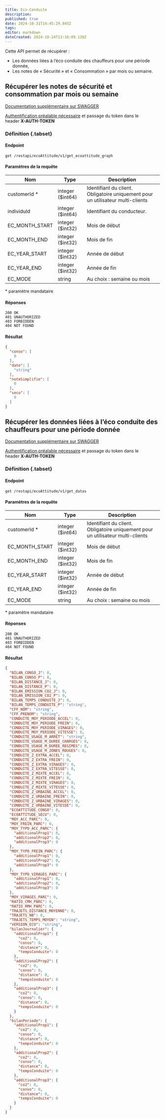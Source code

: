```yaml
---
title: Eco-Conduite
description: 
published: true
date: 2024-10-31T14:45:29.845Z
tags: 
editor: markdown
dateCreated: 2024-10-24T13:16:09.120Z
---
```


Cette API permet de récupérer :

- Les données liées à l’éco conduite des chauffeurs pour une période donnée,
- Les notes de « Sécurité » et « Consommation » par mois ou semaine.

## Récupérer les notes de sécurité et consommation par mois ou semaine

[Documentation supplémentaire sur SWAGGER](https://v3.oceansystem.com/ocean-3.0.0/apidocs/#/monecoattitude/getEchoattitudeGraphUsingGET)

[Authentification préalable nécessaire](./acces.md#authentification-par-requête-post) et passage du token dans le header **X-AUTH-TOKEN**

### Définition {.tabset}

#### Endpoint
```
get /restapi/ecoAttitude/v1/get_ecoattitude_graph
```

#### Paramètres de la requête

| Nom            | Type             | Description                |
| -------------- | ---------------- | -------------------------- |
| customerId *   | integer ($int64) | Identifiant du client. Obligatoire uniquement pour un utilisateur multi-clients |
| individuId     | integer ($int64) | Identifiant du conducteur. |
| EC_MONTH_START | integer ($int32) | Mois de début              |
| EC_MONTH_END   | integer ($int32) | Mois de fin                |
| EC_YEAR_START  | integer ($int32) | Année de début             |
| EC_YEAR_END    | integer ($int32) | Année de fin               |
| EC_MODE        | string           | Au choix : semaine ou mois |

\* paramètre mandataire 

#### Réponses

```application/json;charset=utf-8
200 OK
401 UNAUTHORIZED
403 FORBIDDEN
404 NOT FOUND
```

#### Résultat

```JSON
{
  "conso": [
    0
  ],
  "date": [
    "string"
  ],
  "noteSimplifie": [
    0
  ],
  "secu": [
    0
  ]
}
```

## Récupérer les données liées à l’éco conduite des chauffeurs pour une période donnée

[Documentation supplémentaire sur SWAGGER](https://v3.oceansystem.com/ocean-3.0.0/apidocs/#/monecoattitude/getDatasUsingGET)

[Authentification préalable nécessaire](./acces.md#authentification-par-requête-post) et passage du token dans le header **X-AUTH-TOKEN**

### Définition {.tabset}

#### Endpoint
```
get /restapi/ecoAttitude/v1/get_datas
```

#### Paramètres de la requête

| Nom            | Type             | Description                |
| -------------- | ---------------- | -------------------------- |
| customerId *   | integer ($int64) | Identifiant du client. Obligatoire uniquement pour un utilisateur multi-clients |
| EC_MONTH_START | integer ($int32) | Mois de début              |
| EC_MONTH_END   | integer ($int32) | Mois de fin                |
| EC_YEAR_START  | integer ($int32) | Année de début             |
| EC_YEAR_END    | integer ($int32) | Année de fin               |
| EC_MODE        | string           | Au choix : semaine ou mois |

\* paramètre mandataire 

#### Réponses

```application/json;charset=utf-8
200 OK
401 UNAUTHORIZED
403 FORBIDDEN
404 NOT FOUND
```

#### Résultat

```JSON
{
  "BILAN_CONSO_J": 0,
  "BILAN_CONSO_P": 0,
  "BILAN_DISTANCE_J": 0,
  "BILAN_DISTANCE_P": 0,
  "BILAN_EMISSION_CO2_J": 0,
  "BILAN_EMISSION_CO2_P": 0,
  "BILAN_TEMPS_CONDUITE_J": 0,
  "BILAN_TEMPS_CONDUITE_P": "string",
  "CFF_NOM": "string",
  "CFF_PRENOM": "string",
  "CONDUITE_MOY_PERIODE_ACCEL": 0,
  "CONDUITE_MOY_PERIODE_FREIN": 0,
  "CONDUITE_MOY_PERIODE_VIRAGES": 0,
  "CONDUITE_MOY_PERIODE_VITESSE": 0,
  "CONDUITE_USAGE_M_ARRET": "string",
  "CONDUITE_USAGE_M_DUREE_CHARGES": 0,
  "CONDUITE_USAGE_M_DUREE_REGIMES": 0,
  "CONDUITE_USAGE_M_ZONES_ROUGES": 0,
  "CONDUITE_Z_EXTRA_ACCEL": 0,
  "CONDUITE_Z_EXTRA_FREIN": 0,
  "CONDUITE_Z_EXTRA_VIRAGES": 0,
  "CONDUITE_Z_EXTRA_VITESSE": 0,
  "CONDUITE_Z_MIXTE_ACCEL": 0,
  "CONDUITE_Z_MIXTE_FREIN": 0,
  "CONDUITE_Z_MIXTE_VIRAGES": 0,
  "CONDUITE_Z_MIXTE_VITESSE": 0,
  "CONDUITE_Z_URBAINE_ACCEL": 0,
  "CONDUITE_Z_URBAINE_FREIN": 0,
  "CONDUITE_Z_URBAINE_VIRAGES": 0,
  "CONDUITE_Z_URBAINE_VITESSE": 0,
  "ECOATTITUDE_CONSO": 0,
  "ECOATTITUDE_SECU": 0,
  "MOY_ACC_PARC": 0,
  "MOY_FREIN_PARC": 0,
  "MOY_TYPO_ACC_PARC": {
    "additionalProp1": 0,
    "additionalProp2": 0,
    "additionalProp3": 0
  },
  "MOY_TYPO_FREIN_PARC": {
    "additionalProp1": 0,
    "additionalProp2": 0,
    "additionalProp3": 0
  },
  "MOY_TYPO_VIRAGES_PARC": {
    "additionalProp1": 0,
    "additionalProp2": 0,
    "additionalProp3": 0
  },
  "MOY_VIRAGES_PARC": 0,
  "RATIO_CMH_PARC": 0,
  "RATIO_RMH_PARC": 0,
  "TRAJETS_DISTANCE_MOYENNE": 0,
  "TRAJETS_NB": 0,
  "TRAJETS_TEMPS_MOYEN": "string",
  "VERSION_ECO": "string",
  "bilanJournalier": {
    "additionalProp1": {
      "co2": 0,
      "conso": 0,
      "distance": 0,
      "tempsConduite": 0
    },
    "additionalProp2": {
      "co2": 0,
      "conso": 0,
      "distance": 0,
      "tempsConduite": 0
    },
    "additionalProp3": {
      "co2": 0,
      "conso": 0,
      "distance": 0,
      "tempsConduite": 0
    }
  },
  "bilanPeriode": {
    "additionalProp1": {
      "co2": 0,
      "conso": 0,
      "distance": 0,
      "tempsConduite": 0
    },
    "additionalProp2": {
      "co2": 0,
      "conso": 0,
      "distance": 0,
      "tempsConduite": 0
    },
    "additionalProp3": {
      "co2": 0,
      "conso": 0,
      "distance": 0,
      "tempsConduite": 0
    }
  }
}
```

